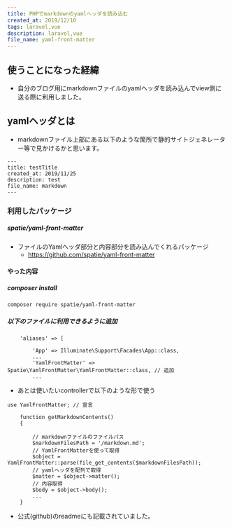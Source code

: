 ```yaml
---
title: PHPでmarkdownのyamlヘッダを読み込む
created_at: 2019/12/10
tags: laravel,vue
description: laravel,vue
file_name: yaml-front-matter
---
```


## 使うことになった経緯
- 自分のブログ用にmarkdownファイルのyamlヘッダを読み込んでview側に送る際に利用しました。

## yamlヘッダとは
- markdownファイル上部にある以下のような箇所で静的サイトジェネレーター等で見かけるかと思います。

```
---
title: testTitle
created_at: 2019/11/25
description: test
file_name: markdown
---
```

### 利用したパッケージ
##### spatie/yaml-front-matter
- ファイルのYamlヘッダ部分と内容部分を読み込んでくれるパッケージ
  - https://github.com/spatie/yaml-front-matter

#### やった内容
##### composer install

```
composer require spatie/yaml-front-matter
```

##### 以下のファイルに利用できるように追加

```php:config/app.php
    'aliases' => [

        'App' => Illuminate\Support\Facades\App::class,
        ...
        'YamlFrontMatter' => Spatie\YamlFrontMatter\YamlFrontMatter::class, // 追加
        ...
```

- あとは使いたいcontrollerで以下のような形で使う

```php:config/app.php
use YamlFrontMatter; // 宣言

    function getMarkdownContents()
    {

        // markdownファイルのファイルパス
        $markdownFilesPath = '/markdown.md';
        // YamlFrontMatterを使って取得
        $object = YamlFrontMatter::parse(file_get_contents($markdownFilesPath));
        // yamlヘッダを配列で取得
        $matter = $object->matter();
        // 内容取得
        $body = $object->body();
        ...
    }

```

- 公式(github)のreadmeにも記載されていました。
